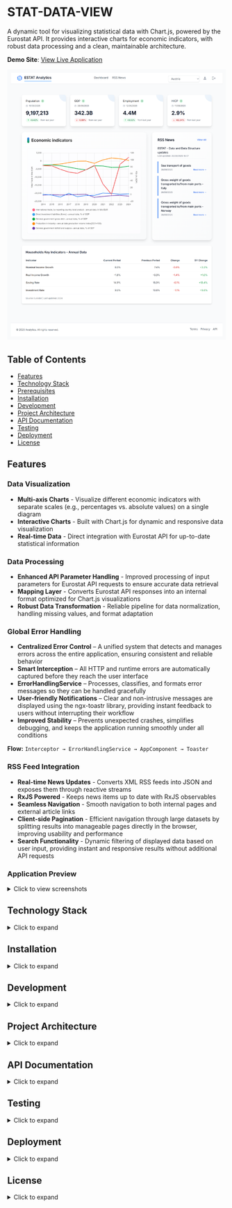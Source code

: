 # STAT-DATA-VIEW

A dynamic tool for visualizing statistical data with Chart.js, powered by the Eurostat API. It provides interactive charts for economic indicators, with robust data processing and a clean, maintainable architecture.

**Demo Site**: [View Live Application](https://stat-data-view.netlify.app/dashboard)

![Dashboard Page](screenshots/dashboard-with-data.png)

## Table of Contents

- [Features](#features)
- [Technology Stack](#technology-stack)
- [Prerequisites](#prerequisites)
- [Installation](#installation)
- [Development](#development)
- [Project Architecture](#project-architecture)
- [API Documentation](#api-documentation)
- [Testing](#testing)
- [Deployment](#deployment)
- [License](#license)

## Features

### Data Visualization

- **Multi-axis Charts** - Visualize different economic indicators with separate scales (e.g., percentages vs. absolute values) on a single diagram
- **Interactive Charts** - Built with Chart.js for dynamic and responsive data visualization
- **Real-time Data** - Direct integration with Eurostat API for up-to-date statistical information

### Data Processing

- **Enhanced API Parameter Handling** - Improved processing of input parameters for Eurostat API requests to ensure accurate data retrieval
- **Mapping Layer** - Converts Eurostat API responses into an internal format optimized for Chart.js visualizations
- **Robust Data Transformation** - Reliable pipeline for data normalization, handling missing values, and format adaptation
  
### Global Error Handling

- **Centralized Error Control** – A unified system that detects and manages errors across the entire application, ensuring consistent and reliable behavior  
- **Smart Interception** – All HTTP and runtime errors are automatically captured before they reach the user interface  
- **ErrorHandlingService** – Processes, classifies, and formats error messages so they can be handled gracefully  
- **User-friendly Notifications** – Clear and non-intrusive messages are displayed using the ngx-toastr library, providing instant feedback to users without interrupting their workflow
- **Improved Stability** – Prevents unexpected crashes, simplifies debugging, and keeps the application running smoothly under all conditions  

**Flow:** `Interceptor → ErrorHandlingService → AppComponent → Toaster`


### RSS Feed Integration

- **Real-time News Updates** - Converts XML RSS feeds into JSON and exposes them through reactive streams
- **RxJS Powered** - Keeps news items up to date with RxJS observables
- **Seamless Navigation** - Smooth navigation to both internal pages and external article links
- **Client-side Pagination** - Efficient navigation through large datasets by splitting results into manageable pages directly in the browser, improving usability and performance  
- **Search Functionality** - Dynamic filtering of displayed data based on user input, providing instant and responsive results without additional API requests  

### Application Preview

<details>
<summary>Click to view screenshots</summary>

![Dashboard Page](screenshots/dashboard-with-data.png)
_Dashboard with statistical data visualization_

![RSS News Page](screenshots/rss-news.png)
_RSS news feed integration_

![404 Page](screenshots/page-not-found.png)
_Custom 404 error page_

</details>

## Technology Stack

<details>
<summary>Click to expand</summary>

### Frontend

- **Framework:** Angular  
- **Language:** TypeScript  
- **UI Components:** Angular Material  
- **Charts:** Chart.js with ng2-charts  
- **State Management:** RxJS  
- **Styling:** Tailwind CSS  
- **HTTP Client:** Angular HttpClient  
- **XML Parsing:** fast-xml-parser  
- **Pagination:** NGX Pagination  
- **Toastr:** NGX-Toastr

### Development Tools

- **Package Manager:** npm  
- **Build Tool:** Angular CLI  
- **Testing:** Jasmine & Karma  
- **Proxy Middleware:** http-proxy-middleware  
- **CSS Processing:** PostCSS + Autoprefixer  

### External APIs

- **Eurostat REST API** – Source of statistical data  
- **RSS Feeds** – News integration (XML → JSON conversion)

</details>


## Installation

<details>
<summary>Click to expand</summary>

1. **Clone the repository**

```bash
git clone https://github.com/yourusername/stat-data-view.git
cd stat-data-view
```

2. **Install dependencies**

```bash
cd client
npm install
```

</details>

## Development

<details>
<summary>Click to expand</summary>

### Running the Development Server

From the project root:

```bash
npm start
```

This will start the Angular development server at `http://localhost:4200`

The application will automatically reload if you change any of the source files.

### API Proxy Configuration

All API requests from the frontend are automatically proxied through the Angular proxy configuration (`proxy.conf.json`).

**Example:**

```typescript
// In your Angular service
const response = await this.http.get("/api/rss-news");
```

This request is automatically forwarded to:

```
http://localhost:4200/api/rss-news
```

</details>

## Project Architecture

<details>
<summary>Click to expand</summary>

### High-Level Overview

The application follows Angular's best practices with a clear modular structure:

```
STAT-Data-View/
├── client/
│   └── src/
│       ├── app/
│       │   ├── core/          # Singleton services, guards
│       │   ├── features/      # Feature modules (lazy-loaded)
│       │   ├── shared/        # Reusable components
│       │   ├── interfaces/    # TypeScript interfaces
│       │   └── layout/        # Layout components
│       ├── assets/            # Static assets
│       └── environments/      # Environment configurations
```

### Module Structure

```
App Module
├── Core Module (singleton)
│   ├── Header
│   ├── Footer
│   ├── Page Not Found
│   ├── Config
│   ├── Interceptors
│   └── Services
├── Features Module
│   └── Source Data Module
│       ├── Chart
│       ├── Dashboard
│       ├── Data Table
│       ├── Metric Card
│       └── RSS News List
└── Shared Module
    ├── Custom Button
    ├── Pagination
    ├── Pipes
    ├── Recent Updates
    ├── RSS News
    ├── Select Menu
    ├── Sidebar
    ├── Search Box
    └── Utilities
```

### Data Flow

```
┌─────────────────────────────────────────────────┐
│              App Component                      │
└──────────────────┬──────────────────────────────┘
                   │
        ┌──────────┼──────────┐
        │          │          │
   ┌────▼───┐ ┌───▼────┐ ┌──▼─────┐
   │  Core  │ │Features│ │ Shared │
   │ Module │ │ Module │ │ Module │
   └────┬───┘ └───┬────┘ └──┬─────┘
        │         │          │
        │    ┌────▼─────┐    │
        │    │  Source  │    │
        │    │   Data   │◄───┤
        │    │  Module  │    │
        │    └────┬─────┘    │
        │         │          │
   ┌────▼─────────▼──────────▼────┐
   │        API Service            │
   └───────────────────────────────┘
```

### Architecture Principles

✅ **Modular Structure** - Clear separation of concerns  
✅ **Lazy Loading** - Feature modules loaded on demand  
✅ **Shared Components** - Reusable UI components  
✅ **Type Safety** - Full TypeScript coverage  
✅ **Reactive Programming** - RxJS for state management  
✅ **Clean Architecture** - Domain-driven design principles

</details>

## API Documentation

<details>
<summary>Click to expand</summary>

### Eurostat REST API

The application uses the EUROSTAT REST API for statistical data.

**Documentation:** [API Getting Started Guide](https://ec.europa.eu/eurostat/web/user-guides/data-browser/api-data-access/api-getting-started)

</details>

## Testing

<details>
<summary>Click to expand</summary>

### Unit Tests

Run unit tests with Karma:

```bash
npm test
```

### Code Coverage

Generate coverage report:

```bash
ng test --no-watch --code-coverage
```

Coverage reports are generated in `coverage/` directory.

</details>

## Deployment

<details>
<summary>Click to expand</summary>

### Production Build

```bash
npm run build
```

### Deployment Options

#### Netlify (Current)

The application is deployed on Netlify: [stat-data-view.netlify.app](https://stat-data-view.netlify.app/dashboard)

</details>


## License

<details>
<summary>Click to expand</summary>
  
This work is licensed under the **Creative Commons Attribution-NonCommercial 4.0 International License**.

### You may:

- ✅ **Share** - Copy and redistribute the material in any medium or format
- ✅ **Adapt** - Remix, transform, and build upon the material

### Under the following terms:

- **Attribution** - You must give appropriate credit, provide a link to the license, and indicate if changes were made
- **NonCommercial** - You may not use the material for commercial purposes

No additional restrictions - You may not apply legal terms or technological measures that legally restrict others from doing anything the license permits.

For full license text, visit: [https://creativecommons.org/licenses/by-nc/4.0/](https://creativecommons.org/licenses/by-nc/4.0/)

---

**Made with ❤️ by Zlatozara Zlatkova**

_Last updated: September 2025_

</details>
